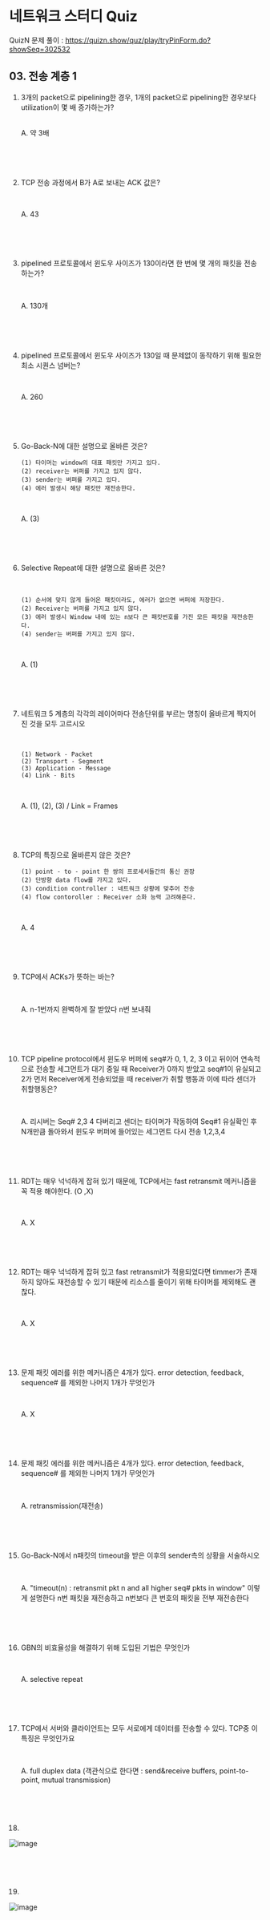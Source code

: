 # 네트워크 스터디 Quiz

QuizN 문제 풀이 : https://quizn.show/quz/play/tryPinForm.do?showSeq=302532

## 03. 전송 계층 1

1. 3개의 packet으로 pipelining한 경우, 1개의 packet으로 pipelining한 경우보다 utilization이 몇 배 증가하는가?
   
    <br>
    A. 약 3배
   
   <br><br><br>

2. TCP 전송 과정에서 B가 A로 보내는 ACK 값은?

   <br>

   A. 43

   <br><br><br>

3. pipelined 프로토콜에서 윈도우 사이즈가 130이라면 한 번에 몇 개의 패킷을 전송하는가?
    
    <br>
   
    A. 130개
   
   <br><br><br>

4. pipelined 프로토콜에서 윈도우 사이즈가 130일 때 문제없이 동작하기 위해 필요한 최소 시퀀스 넘버는?

   <br>

   A. 260

   <br><br><br>

5. Go-Back-N에 대한 설명으로 올바른 것은?
    <br>

    ```
    (1) 타이머는 window의 대표 패킷만 가지고 있다.
    (2) receiver는 버퍼를 가지고 있지 않다.
    (3) sender는 버퍼를 가지고 있다.
    (4) 에러 발생시 해당 패킷만 재전송한다.
    ```    

   <br>

   A. (3)

   <br><br><br>

6. Selective Repeat에 대한 설명으로 올바른 것은?

    <br>
   
    ```text
    (1) 순서에 맞지 않게 들어온 패킷이라도, 에러가 없으면 버퍼에 저장한다.
    (2) Receiver는 버퍼를 가지고 있지 않다.
    (3) 에러 발생시 Window 내에 있는 n보다 큰 패킷번호를 가진 모든 패킷을 재전송한다.
    (4) sender는 버퍼를 가지고 있지 않다.
    ```
   
   <br>
   
   A. (1)

   <br><br><br>

7. 네트워크 5 계층의 각각의 레이어마다 전송단위를 부르는 명칭이 올바르게 짝지어진 것을 모두 고르시오

    <br>

    ```text
    (1) Network - Packet
    (2) Transport - Segment
    (3) Application - Message
    (4) Link - Bits
    ```

    <br>

    A. (1), (2), (3) / Link = Frames

    <br><br><br>

8. TCP의 특징으로 올바른지 않은 것은?
    <br>

    ```
    (1) point - to - point 한 쌍의 프로세서들간의 통신 권장
    (2) 단방향 data flow를 가지고 있다.
    (3) condition controller : 네트워크 상황에 맞추어 전송
    (4) flow contoroller : Receiver 소화 능력 고려해준다.
    ```
   
   <br>

   A. 4

   <br><br><br>

9. TCP에서 ACKs가 뜻하는 바는? 

    <br>

    A. n-1번까지 완벽하게 잘 받았다 n번 보내줘

    <br><br><br>

10. TCP pipeline protocol에서 윈도우 버퍼에 seq#가 0, 1, 2, 3 이고 뒤이어 연속적으로 전송할 세그먼트가 대기 중일 때 Receiver가 0까지 받았고 seq#1이 유실되고 2가 먼저 Receiver에게 전송되었을 때 receiver가 취할 행동과 이에 따라 센더가 취할행동은?

    <br>

    A. 리시버는 Seq# 2,3 4 다버리고 센더는 타이머가 작동하여 Seq#1 유실확인 후 N개만큼 돌아와서 윈도우 버퍼에 들어있는 세그먼트 다시 전송 1,2,3,4

    <br><br><br>

11. RDT는 매우 넉넉하게 잡혀 있기 때문에, TCP에서는 fast retransmit 메커니즘을 꼭 적용 해야한다. (O ,X)

     <br>

     A. X

     <br><br><br>

12. RDT는 매우 넉넉하게 잡혀 있고 fast retransmit가 적용되었다면 timmer가 존재하지 않아도 재전송할 수 있기 때문에 리소스를 줄이기 위해 타이머를 제외해도 괜찮다.

      <br>

     A. X

     <br><br><br>

13. 문제 패킷 에러를 위한 메커니즘은 4개가 있다. error detection, feedback, sequence# 를 제외한 나머지 1개가 무엇인가

    <br>

    A. X

    <br><br><br>

14. 문제 패킷 에러를 위한 메커니즘은 4개가 있다. error detection, feedback, sequence# 를 제외한 나머지 1개가 무엇인가

    <br>

    A. retransmission(재전송)

    <br><br><br>

15. Go-Back-N에서 n패킷의 timeout을 받은 이후의 sender측의 상황을 서술하시오

    <br>

    A. "timeout(n) : retransmit pkt n and all higher seq# pkts in window" 이렇게 설명한다 n번 패킷을 재전송하고 n번보다 큰 번호의 패킷을 전부 재전송한다

    <br><br><br>

16. GBN의 비효율성을 해결하기 위해 도입된 기법은 무엇인가

    <br>

    A. selective repeat

    <br><br><br>

17. TCP에서 서버와 클라이언트는 모두 서로에게 데이터를 전송할 수 있다. TCP중 이 특징은 무엇인가요

    <br>

    A. full duplex data (객관식으로 한다면 : send&receive buffers, point-to-point, mutual transmission)

    <br><br><br>

18. 
![image](https://user-images.githubusercontent.com/122426168/230551183-a4cc442e-7561-44fc-860f-5f0941e0ff2c.png)

<br><br><br>

19. 
![image](https://user-images.githubusercontent.com/122426168/230551278-b6d29f27-5111-4279-bf2c-583cbce3087d.png)
